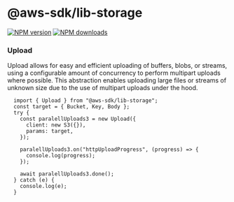 # @aws-sdk/lib-storage

[![NPM version](https://img.shields.io/npm/v/@aws-sdk/lib-storage/latest.svg)](https://www.npmjs.com/package/@aws-sdk/abort-controller)
[![NPM downloads](https://img.shields.io/npm/dm/@aws-sdk/lib-storage.svg)](https://www.npmjs.com/package/@aws-sdk/abort-controller)

### Upload

Upload allows for easy and efficient uploading of buffers, blobs, or streams, using a configurable amount of concurrency to perform multipart uploads where possible. This abstraction enables uploading large files or streams of unknown size due to the use of multipart uploads under the hood.

```
  import { Upload } from "@aws-sdk/lib-storage";
  const target = { Bucket, Key, Body };
  try {
    const paralellUploads3 = new Upload({
      client: new S3({}),
      params: target,
    });

    paralellUploads3.on("httpUploadProgress", (progress) => {
      console.log(progress);
    });

    await paralellUploads3.done();
  } catch (e) {
    console.log(e);
  }
```
